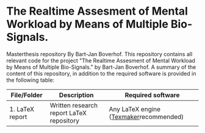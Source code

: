 # The Realtime Assesment of Mental Workload by Means of Multiple Bio-Signals.
Masterthesis repository By Bart-Jan Boverhof. 
This repository contains all relevant code for the project "The Realtime Assesment of Mental Workload by Means of Multiple Bio-Signals." by Bart-Jan Boverhof. 
A summary of the content of this repository, in addition to the required software is provided in the following table:

| File/Folder | Description | Required software |
| ----------- | ----------- | ----------------- |
| 1. LaTeX report | Written research report LaTeX repository | Any LaTeX engine ([Texmaker](https://www.xm1math.net/texmaker/)recommended) |


